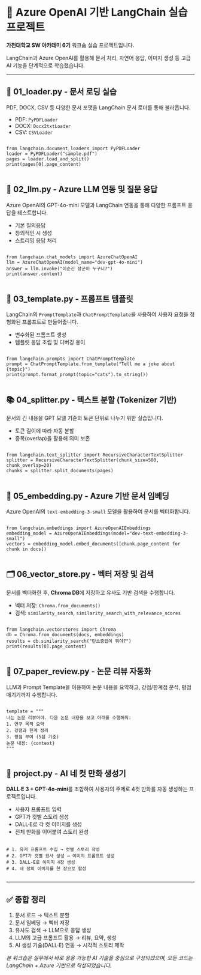 <!DOCTYPE html>
<html lang="ko">
<head>
  <meta charset="UTF-8">
</head>
<body>
  <h1>🚀 Azure OpenAI 기반 LangChain 실습 프로젝트</h1>
  <p><strong>가천대학교 SW 아카데미 6기</strong> 워크숍 실습 프로젝트입니다.</p>
  <p>LangChain과 Azure OpenAI를 활용해 문서 처리, 자연어 응답, 이미지 생성 등 고급 AI 기능을 단계적으로 학습했습니다.</p>
  <hr>

  <!-- 01 -->
  <h2>📄 01_loader.py - 문서 로딩 실습</h2>
  <p>PDF, DOCX, CSV 등 다양한 문서 포맷을 LangChain 문서 로더를 통해 불러옵니다.</p>
  <ul>
    <li>PDF: <code>PyPDFLoader</code></li>
    <li>DOCX: <code>Docx2txtLoader</code></li>
    <li>CSV: <code>CSVLoader</code></li>
  </ul>
  <pre><code>
from langchain.document_loaders import PyPDFLoader
loader = PyPDFLoader("sample.pdf")
pages = loader.load_and_split()
print(pages[0].page_content)
  </code></pre>

  <!-- 02 -->
  <h2>🤖 02_llm.py - Azure LLM 연동 및 질문 응답</h2>
  <p>Azure OpenAI의 GPT-4o-mini 모델과 LangChain 연동을 통해 다양한 프롬프트 응답을 테스트합니다.</p>
  <ul>
    <li>기본 질의응답</li>
    <li>창의적인 시 생성</li>
    <li>스트리밍 응답 처리</li>
  </ul>
  <pre><code>
from langchain.chat_models import AzureChatOpenAI
llm = AzureChatOpenAI(model_name="dev-gpt-4o-mini")
answer = llm.invoke("이순신 장군이 누구니?")
print(answer.content)
  </code></pre>

  <!-- 03 -->
  <h2>🧠 03_template.py - 프롬프트 템플릿</h2>
  <p>LangChain의 <code>PromptTemplate</code>과 <code>ChatPromptTemplate</code>을 사용하여 사용자 요청을 정형화된 프롬프트로 만들어줍니다.</p>
  <ul>
    <li>변수화된 프롬프트 생성</li>
    <li>템플릿 응답 조립 및 디버깅 용이</li>
  </ul>
  <pre><code>
from langchain.prompts import ChatPromptTemplate
prompt = ChatPromptTemplate.from_template("Tell me a joke about {topic}")
print(prompt.format_prompt(topic="cats").to_string())
  </code></pre>

  <!-- 04 -->
  <h2>📚 04_splitter.py - 텍스트 분할 (Tokenizer 기반)</h2>
  <p>문서의 긴 내용을 GPT 모델 기준의 토큰 단위로 나누기 위한 실습입니다.</p>
  <ul>
    <li>토큰 길이에 따라 자동 분할</li>
    <li>중복(overlap)을 활용해 의미 보존</li>
  </ul>
  <pre><code>
from langchain.text_splitter import RecursiveCharacterTextSplitter
splitter = RecursiveCharacterTextSplitter(chunk_size=500, chunk_overlap=20)
chunks = splitter.split_documents(pages)
  </code></pre>

  <!-- 05 -->
  <h2>🧬 05_embedding.py - Azure 기반 문서 임베딩</h2>
  <p>Azure OpenAI의 <code>text-embedding-3-small</code> 모델을 활용하여 문서를 벡터화합니다.</p>
  <pre><code>
from langchain.embeddings import AzureOpenAIEmbeddings
embedding_model = AzureOpenAIEmbeddings(model="dev-text-embedding-3-small")
vectors = embedding_model.embed_documents([chunk.page_content for chunk in docs])
  </code></pre>

  <!-- 06 -->
  <h2>🗂️ 06_vector_store.py - 벡터 저장 및 검색</h2>
  <p>문서를 벡터화한 후, <strong>Chroma DB</strong>에 저장하고 유사도 기반 검색을 수행합니다.</p>
  <ul>
    <li>벡터 저장: <code>Chroma.from_documents()</code></li>
    <li>검색: <code>similarity_search</code>, <code>similarity_search_with_relevance_scores</code></li>
  </ul>
  <pre><code>
from langchain.vectorstores import Chroma
db = Chroma.from_documents(docs, embeddings)
results = db.similarity_search("탄소중립이 뭐야?")
print(results[0].page_content)
  </code></pre>

  <!-- 07 -->
  <h2>📑 07_paper_review.py - 논문 리뷰 자동화</h2>
  <p>LLM과 Prompt Template을 이용하여 논문 내용을 요약하고, 강점/한계점 분석, 평점 매기기까지 수행합니다.</p>
  <pre><code>
template = """
너는 논문 리뷰어야. 다음 논문 내용을 보고 아래를 수행해줘:
1. 연구 목적 요약
2. 강점과 한계 정리
3. 평점 부여 (5점 기준)
논문 내용: {context}
"""
  </code></pre>

  <!-- PROJECT -->
  <h2>🎨 project.py - AI 네 컷 만화 생성기</h2>
  <p><strong>DALL·E 3 + GPT-4o-mini</strong>를 조합하여 사용자의 주제로 4컷 만화를 자동 생성하는 프로젝트입니다.</p>
  <ul>
    <li>사용자 프롬프트 입력</li>
    <li>GPT가 컷별 스토리 생성</li>
    <li>DALL·E로 각 컷 이미지를 생성</li>
    <li>전체 만화를 이어붙여 스토리 완성</li>
  </ul>
  <pre><code>
# 1. 유저 프롬프트 수집 → 컷별 스토리 작성
# 2. GPT가 컷별 묘사 생성 → 이미지 프롬프트 생성
# 3. DALL-E로 이미지 4장 생성
# 4. 네 장의 이미지를 한 장으로 합성
  </code></pre>

  <hr>
  <h2>✅ 종합 정리</h2>
  <ol>
    <li>문서 로드 → 텍스트 분할</li>
    <li>문서 임베딩 → 벡터 저장</li>
    <li>유사도 검색 → LLM으로 응답 생성</li>
    <li>LLM의 고급 프롬프트 활용 → 리뷰, 요약, 생성</li>
    <li>AI 생성 기술(DALL·E) 연동 → 시각적 스토리 제작</li>
  </ol>

  <p><em>본 워크숍은 실무에서 바로 응용 가능한 AI 기술을 중심으로 구성되었으며, 모든 코드는 LangChain + Azure 기반으로 작성되었습니다.</em></p>
</body>
</html>

